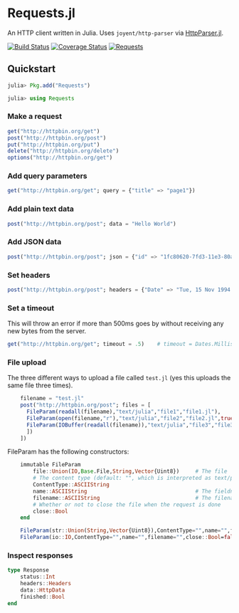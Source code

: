 # Requests.jl

An HTTP client written in Julia. Uses `joyent/http-parser` via [HttpParser.jl](https://github.com/JuliaWeb/HttpParser.jl).

[![Build Status](https://travis-ci.org/JuliaWeb/Requests.jl.svg?branch=master)](https://travis-ci.org/JuliaWeb/Requests.jl)
[![Coverage Status](https://img.shields.io/coveralls/JuliaWeb/Requests.jl.svg)](https://coveralls.io/r/JuliaWeb/Requests.jl)
[![Requests](http://pkg.julialang.org/badges/Requests_release.svg)](http://pkg.julialang.org/?pkg=Requests&ver=release)

## Quickstart

```julia
julia> Pkg.add("Requests")

julia> using Requests
```

### Make a request

```julia
get("http://httpbin.org/get")
post("http://httpbin.org/post")
put("http://httpbin.org/put")
delete("http://httpbin.org/delete")
options("http://httpbin.org/get")
```

### Add query parameters

```julia
get("http://httpbin.org/get"; query = {"title" => "page1"})
```

### Add plain text data

```julia
post("http://httpbin.org/post"; data = "Hello World")
```

### Add JSON data

```julia
post("http://httpbin.org/post"; json = {"id" => "1fc80620-7fd3-11e3-80a5"})
```

### Set headers

```julia
post("http://httpbin.org/post"; headers = {"Date" => "Tue, 15 Nov 1994 08:12:31 GMT"})
```

### Set a timeout
This will throw an error if more than 500ms goes by without receiving any
new bytes from the server.

```julia
get("http://httpbin.org/get"; timeout = .5)    # timeout = Dates.Millisecond(500) will also work
```

### File upload

The three different ways to upload a file called `test.jl` (yes this uploads the
same file three times).

```julia
    filename = "test.jl"
    post("http://httpbin.org/post"; files = [
      FileParam(readall(filename),"text/julia","file1","file1.jl"),
      FileParam(open(filename,"r"),"text/julia","file2","file2.jl",true),
      FileParam(IOBuffer(readall(filename)),"text/julia","file3","file3.jl"),
      ])
    ])
```

FileParam has the following constructors:
```julia
    immutable FileParam
        file::Union(IO,Base.File,String,Vector{Uint8})     # The file
        # The content type (default: "", which is interpreted as text/plain serverside)
        ContentType::ASCIIString
        name::ASCIIString                                  # The fieldname (in a form)
        filename::ASCIIString                              # The filename (of the actual file)
        # Whether or not to close the file when the request is done
        close::Bool
    end

    FileParam(str::Union(String,Vector{Uint8}),ContentType="",name="",filename="")
    FileParam(io::IO,ContentType="",name="",filename="",close::Bool=false)

```



### Inspect responses

```julia
type Response
    status::Int
    headers::Headers
    data::HttpData
    finished::Bool
end
```
